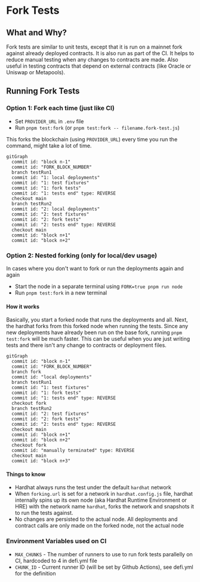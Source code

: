 # Fork Tests

## What and Why?
Fork tests are similar to unit tests, except that it is run on a mainnet fork against already deployed contracts. It is also run as part of the CI. It helps to reduce manual testing when any changes to contracts are made. Also useful in testing contracts that depend on external contracts (like Oracle or Uniswap or Metapools).

## Running Fork Tests

### Option 1: Fork each time (just like CI)
- Set `PROVIDER_URL` in `.env` file
- Run `pnpm test:fork` (or `pnpm test:fork -- filename.fork-test.js`)

This forks the blockchain (using `PROVIDER_URL`) every time you run the command, might take a lot of time.

```mermaid
gitGraph
  commit id: "block n-1"
  commit id: "FORK_BLOCK_NUMBER"
  branch testRun1
  commit id: "1: local deployments"
  commit id: "1: test fixtures"
  commit id: "1: fork tests"
  commit id: "1: tests end" type: REVERSE
  checkout main
  branch testRun2
  commit id: "2: local deployments"
  commit id: "2: test fixtures"
  commit id: "2: fork tests"
  commit id: "2: tests end" type: REVERSE
  checkout main
  commit id: "block n+1"
  commit id: "block n+2"
```

### Option 2: Nested forking (only for local/dev usage)
In cases where you don't want to fork or run the deployments again and again
- Start the node in a separate terminal using `FORK=true pnpm run node`
- Run `pnpm test:fork` in a new terminal

#### How it works
Basically, you start a forked node that runs the deployments and all. Next, the hardhat forks from this forked node when running the tests. Since any new deployments have already been run on the base fork, running `pnpm test:fork` will be much faster. This can be useful when you are just writing tests and there isn't any change to contracts or deployment files.

```mermaid
gitGraph
  commit id: "block n-1"
  commit id: "FORK_BLOCK_NUMBER"
  branch fork
  commit id: "local deployments"
  branch testRun1
  commit id: "1: test fixtures"
  commit id: "1: fork tests"
  commit id: "1: tests end" type: REVERSE
  checkout fork
  branch testRun2
  commit id: "2: test fixtures"
  commit id: "2: fork tests"
  commit id: "2: tests end" type: REVERSE
  checkout main
  commit id: "block n+1"
  commit id: "block n+2"
  checkout fork
  commit id: "manually terminated" type: REVERSE
  checkout main
  commit id: "block n+3"
```

#### Things to know
- Hardhat always runs the test under the default `hardhat` network
- When `forking.url` is set for a network in `hardhat.config.js` file, hardhat internally spins up its own node (aka Hardhat Runtime Environment or HRE) with the network name `hardhat`, forks the network and snapshots it to run the tests against. 
- No changes are persisted to the actual node. All deployments and contract calls are only made on the forked node, not the actual node

### Environment Variables used on CI
- `MAX_CHUNKS` - The number of runners to use to run fork tests parallelly on CI, hardcoded to 4 in defi.yml file
- `CHUNK_ID` - Current runner ID (will be set by Github Actions), see defi.yml for the definition
